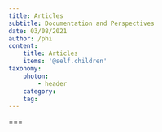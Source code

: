 ```yaml
---
title: Articles
subtitle: Documentation and Perspectives
date: 03/08/2021
author: /phi
content:
    title: Articles
    items: '@self.children'
taxonomy:
    photon:
        - header
    category: 
    tag: 
---
```




===


